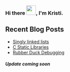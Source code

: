 ### Hi there <img src="https://raw.githubusercontent.com/MartinHeinz/MartinHeinz/master/wave.gif" width="30px">, I'm Kristi.
## Recent Blog Posts  
<!-- BLOG-POST-LIST:START -->
- [Singly linked lists](https://dev.to/kristi/singly-linked-lists-1892)
- [C Static Libraries](https://dev.to/kristi/c-static-libraries-46c6)
- [Rubber Duck Debugging](https://dev.to/kristi/rubber-duck-debugging-59a5)
<!-- BLOG-POST-LIST:END -->


##### Update coming soon
